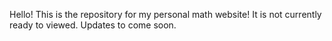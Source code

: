 Hello! This is the repository for my personal math website! It is not currently ready to viewed. Updates to come soon.
